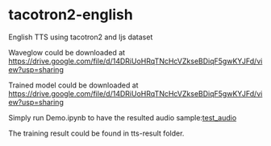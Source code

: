 # tacotron2-english
 English TTS using tacotron2 and ljs dataset

Waveglow could be downloaded at
https://drive.google.com/file/d/14DRiUoHRqTNcHcVZkseBDiqF5gwKYJFd/view?usp=sharing

Trained model could be downloaded at
https://drive.google.com/file/d/14DRiUoHRqTNcHcVZkseBDiqF5gwKYJFd/view?usp=sharing

Simply run Demo.ipynb to have the resulted audio sample:[test_audio](https://drive.google.com/file/d/1R019zdxgqQd8oigcnY7MQJ9iVPcuIv7A/view?usp=sharing)

The training result could be found in tts-result folder.
